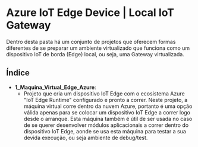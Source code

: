 # Azure IoT Edge Device | Local IoT Gateway 

Dentro desta pasta há um conjunto de projetos que oferecem formas diferentes de se preparar um ambiente virtualizado que funciona como um dispositivo IoT de borda (Edge) local, ou seja, uma Gateway virtualizada. 


## Índice
+ **1_Maquina_Virtual_Edge_Azure**:   
    + Projeto que cria um dispositivo IoT Edge com o ecosistema Azure "IoT Edge Runtime" configurado e pronto a correr. Neste projeto, a máquina virtual corre dentro da nuvem Azure, portanto é uma opção válida apenas para se colocar um dispositivo IoT Edge a correr logo desde o arranque. Esta máquina também é útil de ser usada no caso de se querer desenvolver módulos aplicacionais a correr dentro do dispositivo IoT Edge, aonde se usa esta máquina para testar a sua devida execução, ou seja ambiente de debug/test.


